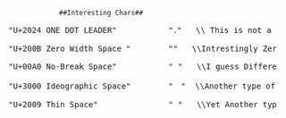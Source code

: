                     ##Interesting Chars##
<ul><pre>
<li>"U+2024 ONE DOT LEADER"           "․"   \\ This is not a conventional dot</li>  
<li>"U+200B Zero Width Space "        "​"   \\Intrestingly Zero Width Space character</li>
<li>"U+00A0 No-Break Space"           " "   \\I guess Different than Normal Space</li>  
<li>"U+3000 Ideographic Space"        "　"  \\Another type of Space</li>
<li>"U+2009 Thin Space"               " "   \\Yet Another type of Space</li>
</ul></pre>
